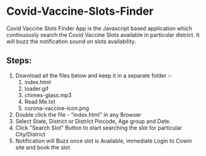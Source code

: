 # Covid-Vaccine-Slots-Finder
Covid Vaccine Slots Finder App is the Javascript based application which continuously search the Covid Vaccine Slots available in particular district. It will buzz the notification sound on slots availability. 

## Steps:
1. Download all the files below and keep it in a separate folder :- 
	1. index.html
	2. loader.gif
	3. chimes-glass.mp3
	4. Read Me.txt
	5. corona-vaccine-icon.png
2. Double click the file - "index.html" in any Browser
3. Select State, District or District Pincode, Age group and Date.
4. Click "Search Slot" Button to start searching the slot for particular City/District
5. Notification will Buzz once slot is Available, immediate Login to Cowin site and book the slot
